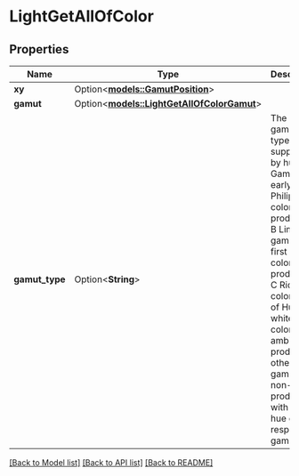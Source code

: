 # LightGetAllOfColor

## Properties

Name | Type | Description | Notes
------------ | ------------- | ------------- | -------------
**xy** | Option<[**models::GamutPosition**](GamutPosition.md)> |  | [optional]
**gamut** | Option<[**models::LightGetAllOfColorGamut**](LightGet_allOf_color_gamut.md)> |  | [optional]
**gamut_type** | Option<**String**> | The gammut types supported by hue – A Gamut of early Philips color-only products – B Limited gamut of first Hue color products – C Richer color gamut of Hue white and color ambiance products – other Color gamut of non-hue products with non-hue gamuts resp w/o gamut | [optional]

[[Back to Model list]](../README.md#documentation-for-models) [[Back to API list]](../README.md#documentation-for-api-endpoints) [[Back to README]](../README.md)


